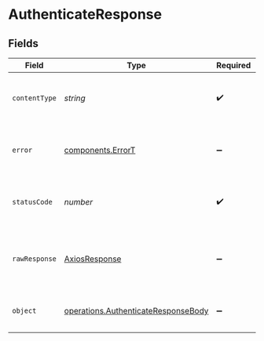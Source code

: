 # AuthenticateResponse


## Fields

| Field                                                                                      | Type                                                                                       | Required                                                                                   | Description                                                                                |
| ------------------------------------------------------------------------------------------ | ------------------------------------------------------------------------------------------ | ------------------------------------------------------------------------------------------ | ------------------------------------------------------------------------------------------ |
| `contentType`                                                                              | *string*                                                                                   | :heavy_check_mark:                                                                         | HTTP response content type for this operation                                              |
| `error`                                                                                    | [components.ErrorT](../../models/shared/errort.md)                                         | :heavy_minus_sign:                                                                         | An unknown error occurred interacting with the API.                                        |
| `statusCode`                                                                               | *number*                                                                                   | :heavy_check_mark:                                                                         | HTTP response status code for this operation                                               |
| `rawResponse`                                                                              | [AxiosResponse](https://axios-http.com/docs/res_schema)                                    | :heavy_minus_sign:                                                                         | Raw HTTP response; suitable for custom response parsing                                    |
| `object`                                                                                   | [operations.AuthenticateResponseBody](../../models/operations/authenticateresponsebody.md) | :heavy_minus_sign:                                                                         | The api key to use for authenticated endpoints.                                            |
